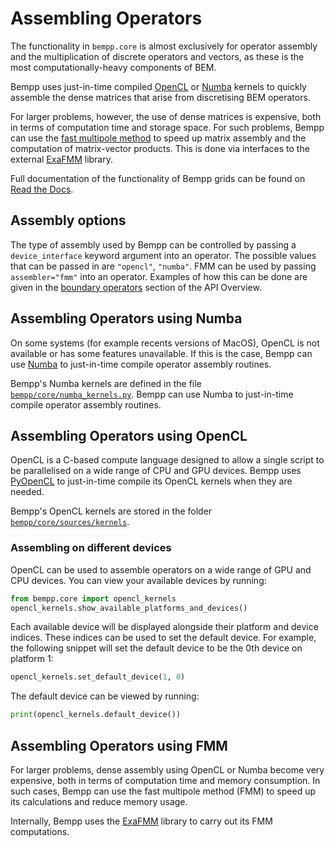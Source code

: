 # Assembling Operators
The functionality in `bempp.core` is almost exclusively for operator assembly and the multiplication
of discrete operators and vectors, as these is the most computationally-heavy components of BEM.

Bempp uses just-in-time compiled [OpenCL](#assembling-operators-using-opencl) or
[Numba](#assembling-operators-using-numba)
kernels to quickly assemble the dense matrices that arise from discretising BEM operators.

For larger problems, however, the use of dense matrices is expensive, both in terms of computation
time and storage space. For such problems, Bempp can use the [fast multipole method](#assembling-operators-using-fmm)
to speed up matrix assembly and the computation of matrix-vector products. This is done via
interfaces to the external [ExaFMM](https://github.com/exafmm/exafmm-t) library.

Full documentation of the functionality of Bempp grids can be found on
[Read the Docs](https://bempp-cl.readthedocs.io/en/latest/docs/bempp/core/).

## Assembly options
The type of assembly used by Bempp can be controlled by passing a `device_interface` keyword
argument into an operator. The possible values that can be passed in are `"opencl"`,
`"numba"`. FMM can be used by passing `assembler="fmm"` into an operator. Examples of how this can
be done are given in the [boundary operators](../api/boundary_operators.md) section of the API
Overview.

## Assembling Operators using Numba
On some systems (for example recents versions of MacOS), OpenCL is not available or has some features
unavailable. If this is the case, Bempp can use [Numba](https://numba.pydata.org/)
to just-in-time compile operator assembly routines.

Bempp's Numba kernels are defined in the file [`bempp/core/numba_kernels.py`](https://github.com/bempp/bempp-cl/blob/master/bempp/core/numba_kernels.py).
Bempp can use Numba
to just-in-time compile operator assembly routines.

## Assembling Operators using OpenCL
OpenCL is a C-based compute language designed to allow a single script to be parallelised on
a wide range of CPU and GPU devices. Bempp uses [PyOpenCL](https://documen.tician.de/pyopencl/)
to just-in-time compile its OpenCL kernels when they are needed.

Bempp's OpenCL kernels are stored in the folder [`bempp/core/sources/kernels`](https://github.com/bempp/bempp-cl/tree/master/bempp/core/sources/kernels).

### Assembling on different devices
OpenCL can be used to assemble operators on a wide range of GPU and CPU devices. You can view
your available devices by running:

```python
from bempp.core import opencl_kernels
opencl_kernels.show_available_platforms_and_devices()
```

Each available device will be displayed alongside their platform and device indices. These
indices can be used to set the default device. For example, the following snippet will set the
default device to be the 0th device on platform 1:

```python
opencl_kernels.set_default_device(1, 0)
```

The default device can be viewed by running:
```python
print(opencl_kernels.default_device())
```

## Assembling Operators using FMM
For larger problems, dense assembly using OpenCL or Numba become very expensive, both in terms of
computation time and memory consumption. In such cases, Bempp can use the fast multipole method (FMM)
to speed up its calculations and reduce memory usage.

Internally, Bempp uses the [ExaFMM](https://github.com/exafmm/exatmm-t) library to carry out its FMM computations.
